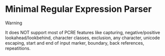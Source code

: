 # Minimal Regular Expression Parser

> [!WARNING]
> It does NOT support most of PCRE features like capturing,
> negative/positive lookahead/lookbehind, character classes,
> exclusion, any character, unicode escaping, start and end
> of input marker, boundary, back references, repeatitions.
